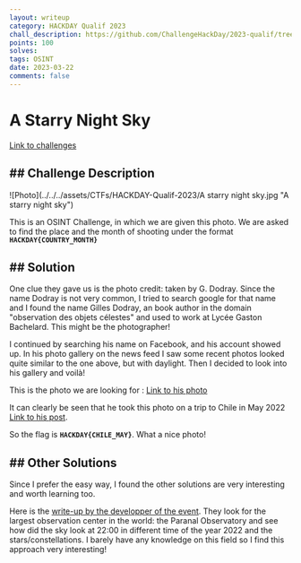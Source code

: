 ```yaml
---
layout: writeup
category: HACKDAY Qualif 2023
chall_description: https://github.com/ChallengeHackDay/2023-qualif/tree/main/OSINT/A%20starry%20night%20sky
points: 100
solves: 
tags: OSINT
date: 2023-03-22
comments: false
---
```


# A Starry Night Sky
[Link to challenges](https://github.com/ChallengeHackDay/2023-qualif/tree/main/OSINT/A%20starry%20night%20sky)

## ## Challenge Description

![Photo](../../../assets/CTFs/HACKDAY-Qualif-2023/A starry night sky.jpg "A starry night sky")

This is an OSINT Challenge, in which we are given this photo. We are asked to find the place and the month of shooting under the format **`HACKDAY{COUNTRY_MONTH}`**

## ## Solution

One clue they gave us is the photo credit: taken by G. Dodray. Since the name Dodray is not very common, I tried to search google for that name and I found the name Gilles Dodray, an book author in the domain "observation des objets célestes" and used to work at Lycée Gaston Bachelard. This might be the photographer!



I continued by searching his name on Facebook, and his account showed up. In his photo gallery on the news feed I saw some recent photos looked quite similar to the one above, but with daylight. Then I decided to look into his gallery and voilà! 

This is the photo we are looking for : [Link to his photo](https://www.facebook.com/photo.php?fbid=10221175562875542&set=pb.1139367572.-2207520000.&type=3)

It can clearly be seen that he took this photo on a trip to Chile in May 2022 [Link to his post](https://www.facebook.com/gilles.dodray/posts/pfbid02wje9thYzjxmnCX4sGZA9wf3zCuJ1phTDHZr6jciFuXmKifivXcgPnK2h1zpSsNbYl).

So the flag is  **`HACKDAY{CHILE_MAY}`**. What a nice photo!

## ## Other Solutions

Since I prefer the easy way, I found the other solutions are very interesting and worth learning too.

Here is the [write-up by the developper of the event](https://github.com/ChallengeHackDay/2023-qualif/blob/main/OSINT/A%20starry%20night%20sky/writeup/isnubi-WU.en.md). They look for the largest observation center in the world: the Paranal Observatory and see how did the sky look at 22:00 in different time of the year 2022 and the stars/constellations. I barely have any knowledge on this field so I find this approach very interesting!









